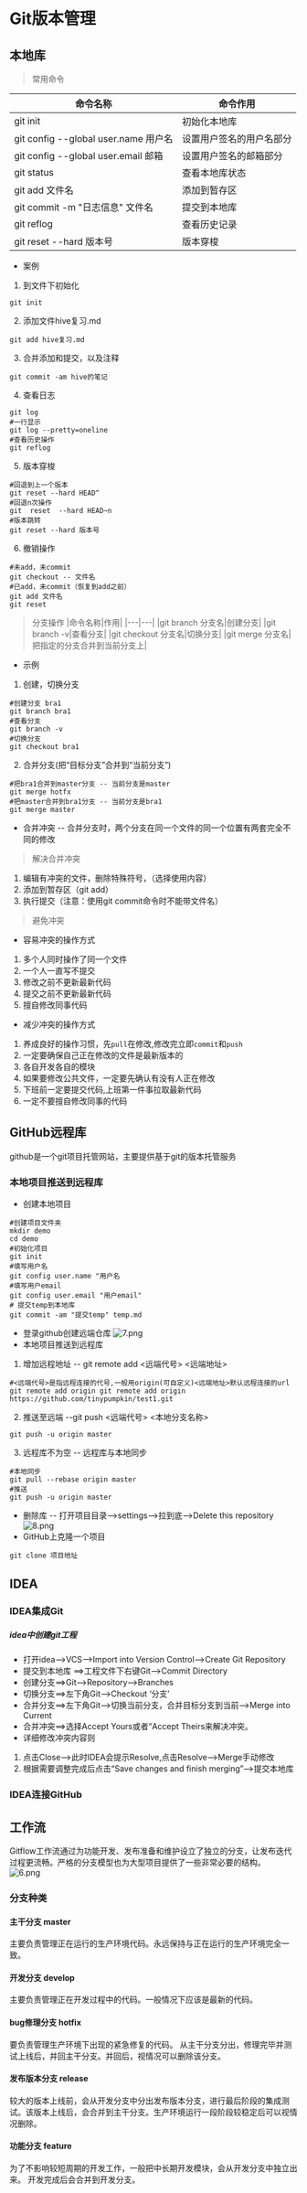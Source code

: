# Git版本管理
## 本地库
>常用命令

|命令名称|命令作用|
|---|---|
|git init|初始化本地库|
|git config --global user.name 用户名|设置用户签名的用户名部分|
|git config --global user.email 邮箱|设置用户签名的邮箱部分|
|git status|查看本地库状态|
|git add 文件名|添加到暂存区|
|git commit -m "日志信息" 文件名|提交到本地库|
|git reflog|查看历史记录|
|git reset --hard 版本号|版本穿梭|
+ 案例
1. 到文件下初始化
```shell
git init
```
2. 添加文件hive复习.md
```shell
git add hive复习.md
```
3. 合并添加和提交，以及注释
```shell
git commit -am hive的笔记
```
4. 查看日志
```shell
git log
#一行显示
git log --pretty=oneline
#查看历史操作
git reflog
```
5. 版本穿梭
```shell
#回退到上一个版本
git reset --hard HEAD^
#回退n次操作
git  reset  --hard HEAD~n
#版本跳转
git reset --hard 版本号
```
6. 撤销操作
```shell
#未add，未commit
git checkout -- 文件名
#已add，未commit（恢复到add之前）
git add 文件名
git reset
```


>分支操作
|命令名称|作用|
|---|---|
|git branch 分支名|创建分支|
|git branch -v|查看分支|
|git checkout 分支名|切换分支|
|git merge 分支名|把指定的分支合并到当前分支上|

+ 示例
1. 创建，切换分支
```shell
#创建分支 bra1
git branch bra1
#查看分支
git branch -v
#切换分支
git checkout bra1
```
2. 合并分支(把“目标分支”合并到“当前分支”)
```shell
#把bra1合并到master分支 -- 当前分支是master
git merge hotfx
#把master合并到bra1分支 -- 当前分支是bra1
git merge master
```
+ 合并冲突 -- 合并分支时，两个分支在同一个文件的同一个位置有两套完全不同的修改
>解决合并冲突
1. 编辑有冲突的文件，删除特殊符号，（选择使用内容）
2. 添加到暂存区（git add）
3. 执行提交（注意：使用git commit命令时不能带文件名）
>避免冲突
+ 容易冲突的操作方式
1. 多个人同时操作了同一个文件
2. 一个人一直写不提交
3. 修改之前不更新最新代码
4. 提交之前不更新最新代码
5. 擅自修改同事代码
+ 减少冲突的操作方式
1. 养成良好的操作习惯，先`pull`在修改,修改完立即`commit`和`push`
2. 一定要确保自己正在修改的文件是最新版本的
3. 各自开发各自的模块
4. 如果要修改公共文件，一定要先确认有没有人正在修改
5. 下班前一定要提交代码,上班第一件事拉取最新代码
6. 一定不要擅自修改同事的代码
## GitHub远程库
github是一个git项目托管网站，主要提供基于git的版本托管服务
### 本地项目推送到远程库
+ 创建本地项目
```shell
#创建项目文件夹
mkdir demo
cd demo
#初始化项目
git init
#填写用户名
git config user.name "用户名
#填写用户email
git config user.email "用户email"
# 提交temp到本地库
git commit -am "提交temp" temp.md
```
+ 登录github创建远端仓库
![7.png](https://i.loli.net/2020/06/12/2A3It7SNJygKHWT.png)
+ 本地项目推送到远程库
1. 增加远程地址 -- git remote add <远端代号> <远端地址>
```shell
#<远端代号>是指远程连接的代号,一般用origin(可自定义)<远端地址>默认远程连接的url
git remote add origin git remote add origin https://github.com/tinypumpkin/test1.git
```
2. 推送至远端 --git push <远端代号> <本地分支名称>
```shell
git push -u origin master
```
3. 远程库不为空 -- 远程库与本地同步
```shell
#本地同步
git pull --rebase origin master
#推送
git push -u origin master
```
+ 删除库 -- 打开项目目录-->settings-->拉到底-->Delete this repository
![8.png](https://i.loli.net/2020/06/12/QX5j971Pv2mDVol.png)
+ GitHub上克隆一个项目
```shell
git clone 项目地址
```
## IDEA 
### IDEA集成Git
#####  idea中创建git工程 
+ 打开idea-->VCS-->Import into Version Control-->Create Git Repository
+ 提交到本地库 ==>工程文件下右键Git-->Commit Directory  
+ 创建分支==>Git-->Repository-->Branches
+ 切换分支==>左下角Git-->Checkout ‘分支’
+ 合并分支==>左下角Git-->切换当前分支，合并目标分支到当前-->Merge into Current
+ 合并冲突==>选择Accept Yours或者“Accept Theirs来解决冲突。
+ 详细修改冲突内容则
1. 点击Close-->此时IDEA会提示Resolve,点击Resolve-->Merge手动修改
2. 根据需要调整完成后点击“Save changes and finish merging”-->提交本地库

### IDEA连接GitHub
## 工作流
Gitflow工作流通过为功能开发、发布准备和维护设立了独立的分支，让发布迭代过程更流畅。严格的分支模型也为大型项目提供了一些非常必要的结构。
![6.png](https://i.loli.net/2020/06/12/k75x4rReABGMp98.png)
### 分支种类
#### 主干分支 master
主要负责管理正在运行的生产环境代码。永远保持与正在运行的生产环境完全一致。
#### 开发分支   develop
主要负责管理正在开发过程中的代码。一般情况下应该是最新的代码。 
#### bug修理分支  hotfix
要负责管理生产环境下出现的紧急修复的代码。 从主干分支分出，修理完毕并测试上线后，并回主干分支。并回后，视情况可以删除该分支。
#### 发布版本分支  release
较大的版本上线前，会从开发分支中分出发布版本分支，进行最后阶段的集成测试。该版本上线后，会合并到主干分支。生产环境运行一段阶段较稳定后可以视情况删除。
#### 功能分支    feature
为了不影响较短周期的开发工作，一般把中长期开发模块，会从开发分支中独立出来。 开发完成后会合并到开发分支。
